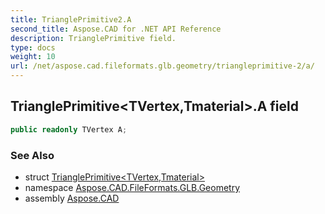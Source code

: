 ```yaml
---
title: TrianglePrimitive2.A
second_title: Aspose.CAD for .NET API Reference
description: TrianglePrimitive field. 
type: docs
weight: 10
url: /net/aspose.cad.fileformats.glb.geometry/triangleprimitive-2/a/
---
```

## TrianglePrimitive&lt;TVertex,Tmaterial&gt;.A field

```csharp
public readonly TVertex A;
```

### See Also

* struct [TrianglePrimitive&lt;TVertex,Tmaterial&gt;](../)
* namespace [Aspose.CAD.FileFormats.GLB.Geometry](../../triangleprimitive-2/)
* assembly [Aspose.CAD](../../../)


